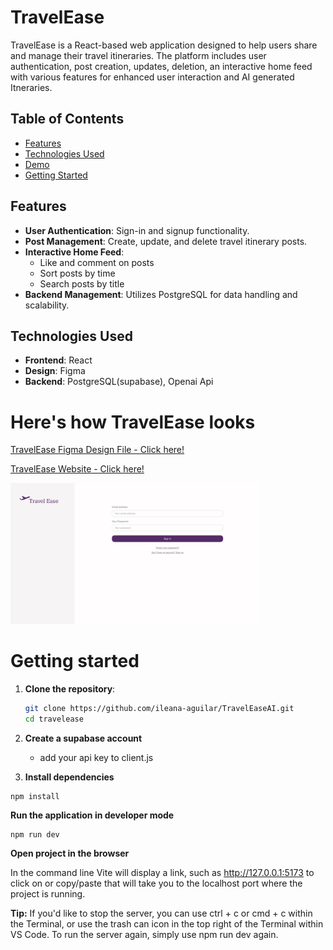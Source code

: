 # TravelEase

TravelEase is a React-based web application designed to help users share and manage their travel itineraries. The platform includes user authentication, post creation, updates, deletion, an interactive home feed with various features for enhanced user interaction and AI generated Itneraries.

## Table of Contents
- [Features](#features)
- [Technologies Used](#technologies-used)
- [Demo](#heres-how-travelease-looks)
- [Getting Started](#getting-started)
## Features

- **User Authentication**: Sign-in and signup functionality.
- **Post Management**: Create, update, and delete travel itinerary posts.
- **Interactive Home Feed**: 
  - Like and comment on posts
  - Sort posts by time
  - Search posts by title
- **Backend Management**: Utilizes PostgreSQL for data handling and scalability.

## Technologies Used

- **Frontend**: React
- **Design**: Figma
- **Backend**: PostgreSQL(supabase), Openai Api

# Here's how TravelEase looks
<a href="https://www.figma.com/design/Dr1w7mHOvZfxOw1Dd4RxTo/Untitled?node-id=0-1&t=9emaJbgFH2z1Tw22-1">
  <p> TravelEase Figma Design File - Click here!</p>
</a>

<a href="https://travelease1.netlify.app/">
  <p> TravelEase Website - Click here!</p>
</a>

<a href="https://travelease1.netlify.app/">
    <img src="src/assets/TravelEaseScreenshot.png" width="400">
</a>



# Getting started

1. **Clone the repository**:
   ```bash
   git clone https://github.com/ileana-aguilar/TravelEaseAI.git
   cd travelease

3. **Create a supabase account**
   - add your api key to client.js
   
5. **Install dependencies**
```
npm install
```

**Run the application in developer mode**

```
npm run dev
```

**Open project in the browser**

In the command line Vite will display a link, such as http://127.0.0.1:5173 to click on or copy/paste that will take you to the localhost port where the project is running.

**Tip:** If you'd like to stop the server, you can use ctrl + c or cmd + c within the Terminal, or use the trash can icon in the top right of the Terminal within VS Code. To run the server again, simply use npm run dev again.
